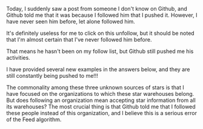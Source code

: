 Today, I suddenly saw a post from someone I don't know on Github, and Github told me that it was because I followed him that I pushed it. However, I have never seen him before, let alone followed him.

It's definitely useless for me to click on this unfollow, but it should be noted that I'm almost certain that I've never followed him before.

That means he hasn't been on my follow list, but Github still pushed me his activities.

I have provided several new examples in the answers below, and they are still constantly being pushed to me!!!

The commonality among these three unknown sources of stars is that I have focused on the organizations to which these star warehouses belong. But does following an organization mean accepting star information from all its warehouses? The most crucial thing is that Github told me that I followed these people instead of this organization, and I believe this is a serious error of the Feed algorithm.

